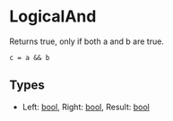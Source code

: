 # LogicalAnd

Returns true, only if both a and b are true.

```
c = a && b
```

## Types

- Left: [bool](/MdDocs/Types/Bool.md), Right: [bool](/MdDocs/Types/Bool.md), Result: [bool](/MdDocs/Types/Bool.md)

